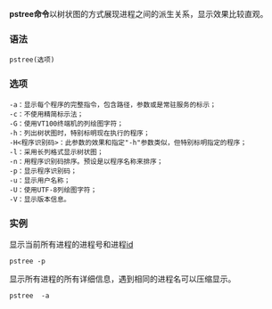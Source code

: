 **pstree命令**以树状图的方式展现进程之间的派生关系，显示效果比较直观。

### 语法  

```
pstree(选项)
```

### 选项  

```
-a：显示每个程序的完整指令，包含路径，参数或是常驻服务的标示；
-c：不使用精简标示法；
-G：使用VT100终端机的列绘图字符；
-h：列出树状图时，特别标明现在执行的程序；
-H<程序识别码>：此参数的效果和指定"-h"参数类似，但特别标明指定的程序；
-l：采用长列格式显示树状图；
-n：用程序识别码排序。预设是以程序名称来排序；
-p：显示程序识别码；
-u：显示用户名称；
-U：使用UTF-8列绘图字符；
-V：显示版本信息。
```

### 实例  

显示当前所有进程的进程号和进程[id](https://philipding.github.io/linux-command/id "id命令")

```
pstree -p
```

显示所有进程的所有详细信息，遇到相同的进程名可以压缩显示。

```
pstree  -a
```